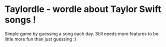 # Taylordle - wordle about Taylor Swift songs !

Simple game by guessing a song each day. Still needs more features to be little more fun than just guessing :)
